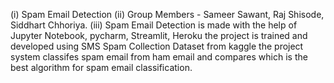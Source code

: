 (i) Spam Email Detection (ii) Group Members - Sameer Sawant, Raj Shisode, Siddhart Chhoriya. (iii) Spam Email Detection is made with the help of Jupyter Notebook, pycharm, Streamlit, Heroku the project is trained and developed using SMS Spam Collection Dataset from kaggle the project system classifes spam email from ham email and compares which is the best algorithm for spam email classification.
